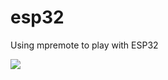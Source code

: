 # esp32

Using mpremote to play with ESP32

![](https://github.com/quantrpeter/vscode-esp32/blob/master/screencapture/Screenshot%202025-08-13%20at%2011.05.07%E2%80%AFPM.png?raw=true)


